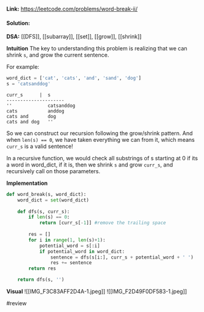 
**Link:** https://leetcode.com/problems/word-break-ii/
#### Solution:

**DSA:** [[DFS]], [[subarray]], [[set]], [[grow]], [[shrink]]

**Intuition**
The key to understanding this problem is realizing that we can shrink `s`, and grow the current sentence. 

For example:
```python
word_dict = ['cat', 'cats', 'and', 'sand', 'dog']
s = 'catsanddog'
```

```
curr_s      |  s
---------------------
''             catsanddog
cats           anddog
cats and       dog
cats and dog   ''

```

So we can construct our recursion following the grow/shrink pattern. And when `len(s) == 0`, we have taken everything we can from it, which means `curr_s` is a valid sentence! 

In a recursive function, we would check all substrings of s starting at 0 if its a word in word_dict, if it is, then we shrink `s` and grow `curr_s`, and recursively call on those parameters. 

**Implementation**
```python
def word_break(s, word_dict):
	word_dict = set(word_dict)
	
	def dfs(s, curr_s):
		if len(s) == 0:
			return [curr_s[-1]] #remove the trailing space
			
		res = []
		for i in range(1, len(s)+1):
			potential_word = s[:i]
			if potential_word in word_dict:
				sentence = dfs(s[i:], curr_s + potential_word + ' ')
				res += sentence
		return res

	return dfs(s, '')
```

**Visual** 
![[IMG_F3C83AFF2D4A-1.jpeg]]
![[IMG_F2D49F0DF583-1.jpeg]]


#review 